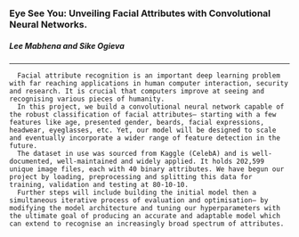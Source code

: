 ### Eye See You: Unveiling Facial Attributes with Convolutional Neural Networks.
##### Lee Mabhena and Sike Ogieva   
---
      Facial attribute recognition is an important deep learning problem with far reaching applications in human computer interaction, security and research. It is crucial that computers improve at seeing and recognising various pieces of humanity.     
      In this project, we build a convolutional neural network capable of the robust classification of facial attributes– starting with a few features like age, presented gender, beards, facial expressions, headwear, eyeglasses, etc. Yet, our model will be designed to scale and eventually incorporate a wider range of feature detection in the future.     
      The dataset in use was sourced from Kaggle (CelebA) and is well-documented, well-maintained and widely applied. It holds 202,599 unique image files, each with 40 binary attributes. We have begun our project by loading, preprocessing and splitting this data for training, validation and testing at 80-10-10.        
      Further steps will include building the initial model then a simultaneous iterative process of evaluation and optimisation– by modifying the model architecture and tuning our hyperparameters with the ultimate goal of producing an accurate and adaptable model which can extend to recognise an increasingly broad spectrum of attributes.

